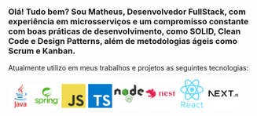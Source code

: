 ### Olá! Tudo bem? Sou Matheus, Desenvolvedor FullStack, com experiência em microsserviços e um compromisso constante com boas práticas de desenvolvimento, como SOLID, Clean Code e Design Patterns, além de metodologias ágeis como Scrum e Kanban.

Atualmente utilizo em meus trabalhos e projetos as seguintes tecnologias: 

<div>
  <img alt="java" height="50px" src ="https://github.com/devicons/devicon/blob/master/icons/java/java-original-wordmark.svg">
  <img alt="spring" height="50px" src ="https://github.com/devicons/devicon/blob/master/icons/spring/spring-original-wordmark.svg">
  <img alt="javascript" height="50px" src ="https://github.com/devicons/devicon/blob/master/icons/javascript/javascript-original.svg"> 
  <img alt="typescript" height="50px" src ="https://github.com/devicons/devicon/blob/master/icons/typescript/typescript-original.svg">
  <img alt="node" height="60px" src ="https://github.com/devicons/devicon/blob/master/icons/nodejs/nodejs-original-wordmark.svg"> 
  <img alt="nest" height="60px" src ="https://github.com/devicons/devicon/blob/master/icons/nestjs/nestjs-original-wordmark.svg">
  <img alt="react" height="60px" src ="https://github.com/devicons/devicon/blob/master/icons/react/react-original-wordmark.svg">
  <img alt="nextjs" height="60px" src ="https://github.com/devicons/devicon/blob/master/icons/nextjs/nextjs-original-wordmark.svg">
</div>


